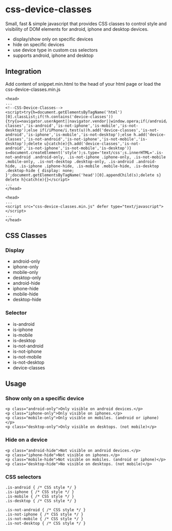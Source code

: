 # css-device-classes

Small, fast &amp; simple javascript that provides CSS classes to control style and visibility of DOM elements for android, iphone and desktop devices. 

- display/show only on specific devices
- hide on specific devices
- use device type in custom css selectors
- supports android, iphone and desktop






## Integration
Add content of snippet.min.html to the head of your html page or load the css-device-classes.min.js

```
<head>
...
<!--CSS-Device-Classes--><script>try{h=document.getElementsByTagName('html')[0].classList;if(!h.contains('device-classes')){try{u=navigator.userAgent||navigator.vendor||window.opera;if(/android/i.test(u))h.add('device-classes','is-android','is-not-iphone','is-mobile','is-not-desktop');else if(/iPhone/i.test(u))h.add('device-classes','is-not-android','is-iphone','is-mobile','is-not-desktop');else h.add('device-classes','is-not-android','is-not-iphone','is-not-mobile','is-desktop');delete u}catch(e){h.add('device-classes','is-not-android','is-not-iphone','is-not-mobile','is-desktop')} s=document.createElement('style');s.type='text/css';s.innerHTML='.is-not-android .android-only, .is-not-iphone .iphone-only, .is-not-mobile .mobile-only, .is-not-desktop .desktop-only, .is-android .android-hide, .is-iphone .iphone-hide, .is-mobile .mobile-hide, .is-desktop .desktop-hide { display: none; }';document.getElementsByTagName('head')[0].appendChild(s);delete s} delete h}catch(e){}</script>
...
</head>
```

```
<head>
...
<script src="css-device-classes.min.js" defer type="text/javascript"></script>
...
</head>
```




## CSS Classes

### Display
- android-only
- iphone-only
- mobile-only
- desktop-only
- android-hide
- iphone-hide
- mobile-hide
- desktop-hide

### Selector
- is-android
- is-iphone
- is-mobile
- is-desktop
- is-not-android
- is-not-iphone
- is-not-mobile
- is-not-desktop
- device-classes


## Usage

### Show only on a specific device
```
<p class="android-only">Only visible on android devices.</p>
<p class="iphone-only">Only visible on iphones.</p>
<p class="mobile-only">Only visible on mobiles. (android or iphone)</p>
<p class="desktop-only">Only visible on desktops. (not mobile)</p>
```

### Hide on a device
```
<p class="android-hide">Not visible on android devices.</p>
<p class="iphone-hide">Not visible on iphones.</p>
<p class="mobile-hide">Not visible on mobiles. (android or iphone)</p>
<p class="desktop-hide">No visible on desktops. (not mobile)</p>
```


### CSS selectors
```
.is-android { /* CSS style */ }
.is-iphone { /* CSS style */ }
.is-mobile { /* CSS style */ }
.is-desktop { /* CSS style */ }

.is-not-android { /* CSS style */ }
.is-not-iphone { /* CSS style */ }
.is-not-mobile { /* CSS style */ }
.is-not-desktop { /* CSS style */ }

```




